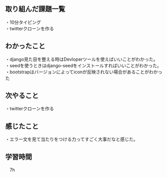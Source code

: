 ## 取り組んだ課題一覧
・10分タイピング
<br>・twitterクローンを作る

## わかったこと
・django見た目を整える時はDevloperツールを使えばいいことがわかった。
<br>・seedを使うときはdjango-seedをインストールすればいいことがわかった。
<br>・bootstrapはバージョンによってiconが反映されない場合があることがわかった

## 次やること
・twitterクローンを作る

## 感じたこと
・エラー文を見て当たりをつける力ってすごく大事だなと感じた。
## 学習時間
　7h
